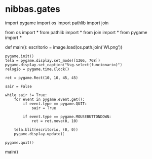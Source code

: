 # nibbas.gates

import pygame
import os
import pathlib
import join


from os import *
from pathlib import *
from join import *
from pygame import *




def main():
    escritorio = image.load(os.path.join('Wl.png'))

    pygame.init()
    tela = pygame.display.set_mode([1366, 768])
    pygame.display.set_caption("Vsg.select(funcionario)")
    relogio = pygame.time.Clock()

    ret = pygame.Rect(10, 10, 45, 45)

    sair = False

    while sair != True:
        for event in pygame.event.get():
            if event.type == pygame.QUIT:
                sair = True

            if event.type == pygame.MOUSEBUTTONDOWN:
                ret = ret.move(0, 10)

        tela.blit(escritorio, (0, 0))
        pygame.display.update()

    pygame.quit()


main()



